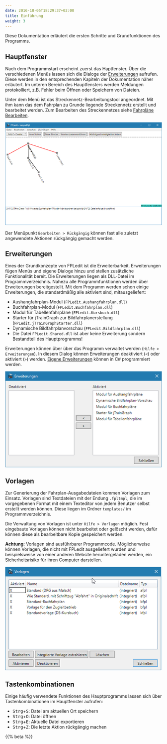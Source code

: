 ```yaml
---
date: 2016-10-05T18:29:37+02:00
title: Einführung
weight: 3
---
```


Diese Dokumentation erläutert die ersten Schritte und Grundfunktionen des Programms.

## Hauptfenster
Nach dem Programmstart erscheint zuerst das Haptfenster. Über die verschiedenen Menüs lassen sich die Dialoge der [Erweiterungen](#erweiterungen) aufrufen. Diese werden in den entsprechenden Kapiteln der Dokumentation näher erläutert. Im unteren Bereich des Hauptfensters werden Meldungen protokolliert, z.B. Fehler beim Öffnen oder Speichern von Dateien.

Unter dem Menü ist das Streckennetz-Bearbeitungstool angeordnet. Mit ihm kann das dem Fahrplan zu Grunde liegende Streckennetz erstellt und bearbeitet werden. Zum Bearbeiten des Streckennetzes siehe [Fahrpläne Bearbeiten](/fahrplaene-bearbeiten/).

![Hauptfenster nach einigen Aktionen](hauptfenster.png)

Der Menüpunkt `Bearbeiten > Rückgängig` können fast alle zuletzt angewendete Aktionen rückgängig gemacht werden.

## Erweiterungen
Eines der Grundkonzepte von FPLedit ist die Erweiterbarkeit. Erweiterungen fügen Menüs und eigene Dialoge hinzu und stellen zusätzliche Funktionalität bereit. Die Erweiterungen liegen als DLL-Datei im Programmverzeichnis. Nahezu alle Programmfunktionen werden über Erweiterungen bereitgestellt. Mit dem Programm werden schon einige Erweiterungen, die standardmäßig alle aktiviert sind, mitausgeliefert:

* Aushangfahrplan-Modul (`FPLedit.Aushangfahrplan.dll`)
* Buchfahrplan-Modul (`FPLedit.Buchfahrplan.dll`)
* Modul für Tabellenfahrpläne (`FPLedit.Kursbuch.dll`)
* Starter für jTrainGraph zur Bildfahrplanerstellung (`FPLedit.jTrainGraphStarter.dll`)
* Dynamische Bildfahrplanvorschau (`FPLedit.Bildfahrplan.dll`)
* Die Datei `FPLedit.Shared.dll` ist aber keine Erweiterung sondern Bestandteil des Hauptprogramms!

Erweiterungen können über über das Programm verwaltet werden (`Hilfe > Erweiterungen`). In diesem Dialog können Erweiterungen deaktiviert (`<`) oder aktiviert (`>`) werden. [Eigene Erweiterungen](/dev/) können in C# programmiert werden.

![Erweiterungsfenster](erweiterungsfenster.png)

## Vorlagen
Zur Generierung der Fahrplan-Ausgabedateien kommen Vorlagen zum Einsatz. Vorlagen sind Textdateien mit der Endung `.fpltmpl`, die im vorgegebenen Format mit einem Texteditor von jedem Benutzer selbst erstellt werden können. Diese liegen im Ordner `templates/` im Programmverzeichnis.

Die Verwaltung von Vorlagen ist unter `Hilfe > Vorlagen` möglich. Fest eingebaute Vorlagen können nicht bearbeitet oder gelöscht werden, dafür können diese als bearbeitbare Kopie gespeichert werden.

**Achtung:** Vorlagen sind ausführbarer Programmcode. Möglicherweise können Vorlagen, die nicht mit FPLedit ausgeliefert wurden und beispielsweise von einer anderen Website heruntergeladen werden, ein Sicherheitsrisiko für ihren Computer darstellen.

![Vorlagenfenster](vorlagenfenster.png)

## Tastenkombinationen

Einige häufig verwendete Funktionen des Hauptprogramms lassen sich über Tastenkombinationen im Hauptfenster aufrufen:

* <kbd>Strg</kbd>+<kbd>S</kbd>: Datei am aktuellen Ort speichern
* <kbd>Strg</kbd>+<kbd>O</kbd>: Datei öffnen
* <kbd>Strg</kbd>+<kbd>E</kbd>: Aktuelle Datei exportieren
* <kbd>Strg</kbd>+<kbd>Z</kbd>: Die letzte Aktion rückgängig machen

{{% beta %}}
